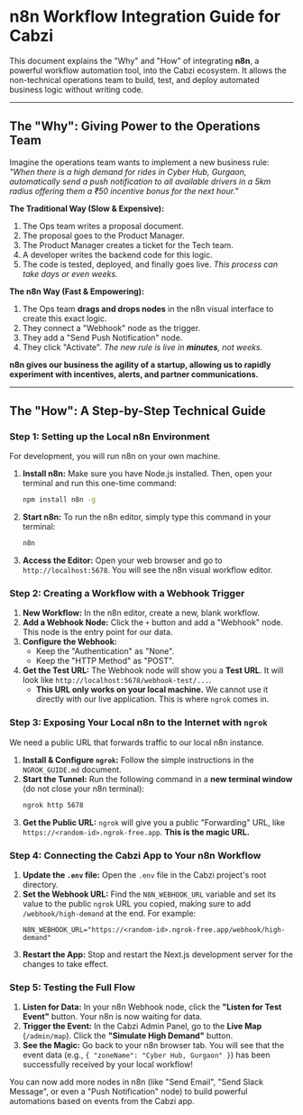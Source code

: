 # n8n Workflow Integration Guide for Cabzi

This document explains the "Why" and "How" of integrating **n8n**, a powerful workflow automation tool, into the Cabzi ecosystem. It allows the non-technical operations team to build, test, and deploy automated business logic without writing code.

---

## The "Why": Giving Power to the Operations Team

Imagine the operations team wants to implement a new business rule: *"When there is a high demand for rides in Cyber Hub, Gurgaon, automatically send a push notification to all available drivers in a 5km radius offering them a ₹50 incentive bonus for the next hour."*

**The Traditional Way (Slow & Expensive):**
1.  The Ops team writes a proposal document.
2.  The proposal goes to the Product Manager.
3.  The Product Manager creates a ticket for the Tech team.
4.  A developer writes the backend code for this logic.
5.  The code is tested, deployed, and finally goes live.
_This process can take days or even weeks._

**The n8n Way (Fast & Empowering):**
1.  The Ops team **drags and drops nodes** in the n8n visual interface to create this exact logic.
2.  They connect a "Webhook" node as the trigger.
3.  They add a "Send Push Notification" node.
4.  They click "Activate".
_The new rule is live in **minutes**, not weeks._

**n8n gives our business the agility of a startup, allowing us to rapidly experiment with incentives, alerts, and partner communications.**

---

## The "How": A Step-by-Step Technical Guide

### Step 1: Setting up the Local n8n Environment

For development, you will run n8n on your own machine.

1.  **Install n8n:** Make sure you have Node.js installed. Then, open your terminal and run this one-time command:
    ```bash
    npm install n8n -g
    ```
2.  **Start n8n:** To run the n8n editor, simply type this command in your terminal:
    ```bash
    n8n
    ```
3.  **Access the Editor:** Open your web browser and go to `http://localhost:5678`. You will see the n8n visual workflow editor.

### Step 2: Creating a Workflow with a Webhook Trigger

1.  **New Workflow:** In the n8n editor, create a new, blank workflow.
2.  **Add a Webhook Node:** Click the `+` button and add a "Webhook" node. This node is the entry point for our data.
3.  **Configure the Webhook:**
    *   Keep the "Authentication" as "None".
    *   Keep the "HTTP Method" as "POST".
4.  **Get the Test URL:** The Webhook node will show you a **Test URL**. It will look like `http://localhost:5678/webhook-test/...`.
    *   **This URL only works on your local machine.** We cannot use it directly with our live application. This is where `ngrok` comes in.

### Step 3: Exposing Your Local n8n to the Internet with `ngrok`

We need a public URL that forwards traffic to our local n8n instance.

1.  **Install & Configure `ngrok`:** Follow the simple instructions in the `NGROK_GUIDE.md` document.
2.  **Start the Tunnel:** Run the following command in a **new terminal window** (do not close your n8n terminal):
    ```bash
    ngrok http 5678
    ```
3.  **Get the Public URL:** `ngrok` will give you a public "Forwarding" URL, like `https://<random-id>.ngrok-free.app`. **This is the magic URL.**

### Step 4: Connecting the Cabzi App to Your n8n Workflow

1.  **Update the `.env` file:** Open the `.env` file in the Cabzi project's root directory.
2.  **Set the Webhook URL:** Find the `N8N_WEBHOOK_URL` variable and set its value to the public `ngrok` URL you copied, making sure to add `/webhook/high-demand` at the end. For example:
    ```
    N8N_WEBHOOK_URL="https://<random-id>.ngrok-free.app/webhook/high-demand"
    ```
3.  **Restart the App:** Stop and restart the Next.js development server for the changes to take effect.

### Step 5: Testing the Full Flow

1.  **Listen for Data:** In your n8n Webhook node, click the **"Listen for Test Event"** button. Your n8n is now waiting for data.
2.  **Trigger the Event:** In the Cabzi Admin Panel, go to the **Live Map** (`/admin/map`). Click the **"Simulate High Demand"** button.
3.  **See the Magic:** Go back to your n8n browser tab. You will see that the event data (e.g., `{ "zoneName": "Cyber Hub, Gurgaon" }`) has been successfully received by your local workflow!

You can now add more nodes in n8n (like "Send Email", "Send Slack Message", or even a "Push Notification" node) to build powerful automations based on events from the Cabzi app.

    
